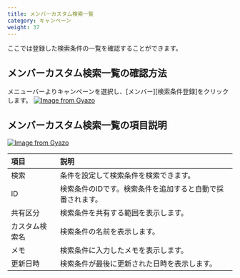 ```yaml
---
title: メンバーカスタム検索一覧
category: キャンペーン
weight: 37
---
```


ここでは登録した検索条件の一覧を確認することができます。

## メンバーカスタム検索一覧の確認方法
メニューバーよりキャンペーンを選択し、[メンバー][検索条件登録]をクリックします。
[![Image from Gyazo](https://t.gyazo.com/teams/diverta/a96b7a56e94c647cc2e2d0b5134619f4.png)](https://diverta.gyazo.com/a96b7a56e94c647cc2e2d0b5134619f4)

## メンバーカスタム検索一覧の項目説明
[![Image from Gyazo](https://t.gyazo.com/teams/diverta/902178c5f7518d717af12843e2e1aedc.png)](https://diverta.gyazo.com/902178c5f7518d717af12843e2e1aedc)

|項目   |説明  |
| :--- | :--- |
|検索|条件を設定して検索条件を検索できます。|
|ID|検索条件のIDです。検索条件を追加すると自動で採番されます。|
|共有区分|検索条件を共有する範囲を表示します。|
|カスタム検索名|検索条件の名前を表示します。|
|メモ|検索条件に入力したメモを表示します。|
|更新日時|検索条件が最後に更新された日時を表示します。|